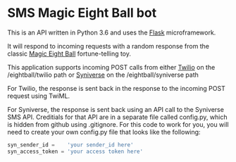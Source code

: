 # SMS Magic Eight Ball bot
This is an API written in Python 3.6 and uses the [Flask](http://flask.pocoo.org) microframework.

It will respond to incoming requests with a random response from the classic [Magic Eight Ball](https://en.wikipedia.org/wiki/Magic_8-Ball) fortune-telling toy.

This application supports incoming POST calls from either [Twilio](https://www.twilio.com) on the /eightball/twilio path or [Syniverse](https://developer.syniverse.com) on the /eightball/syniverse path

For Twilio, the response is sent back in the response to the incoming POST request using TwiML.

For Syniverse, the response is sent back using an API call to the Syniverse SMS API.  Creditials for that API are in a separate file called config.py, which is hidden from github using .gitignore.  For this code to work for you, you will need to create your own config.py file that looks like the following:
```python
syn_sender_id =    'your sender_id here'
syn_access_token = 'your access token here'
```
